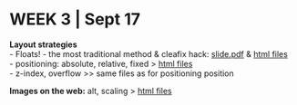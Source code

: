 <h1>WEEK 3 | Sept 17 </h1>
<p><strong>Layout strategies</strong><br>
- Floats! - the most traditional method & cleafix hack:
<a href="IntrotoWeb_W3d_Float.pdf">slide.pdf</a> & <a href="https://github.com/miraalibek/NYU_IDM_IntroToWeb/tree/master/W3_Sept17/floats">html files</a> <br>
- positioning: absolute, relative, fixed > <a href="https://github.com/miraalibek/NYU_IDM_IntroToWeb/tree/master/W3_Sept17/positioning_plus">html files</a><br>
- z-index, overflow >> same files as for positioning position</p>
<p><strong>Images on the web:</strong> alt, scaling > <a href="https://github.com/miraalibek/NYU_IDM_IntroToWeb/tree/master/W3_Sept17/image">html files</a></p>
